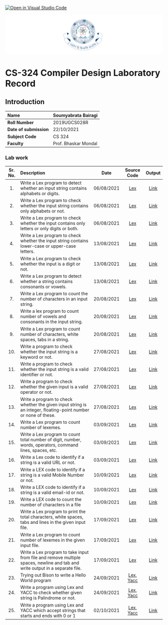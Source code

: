[![Open in Visual Studio Code](https://classroom.github.com/assets/open-in-vscode-f059dc9a6f8d3a56e377f745f24479a46679e63a5d9fe6f495e02850cd0d8118.svg)](https://classroom.github.com/online_ide?assignment_repo_id=5517604&assignment_repo_type=AssignmentRepo)

![iiit ranchi logo](iiitranchilogo.png)

# CS-324 Compiler Design Laboratory Record

## Introduction

| **Name** | Soumyabrata Bairagi |
| :-- | :-- |
| **Roll Number** | 2019UGCS028R |
| **Date of submission** | 22/10/2021 |
| **Subject Code** | CS 324 |
| **Faculty** | Prof. Bhaskar Mondal |

### Lab work

| Sr. No. | Description | Date | Source Code | Output |
| :--: | :---- | :--: | :--: | :--: |
| 1. | Write a Lex program to detect whether an input string contains alphabets or digits. | 06/08/2021 | [Lex](./Day%201/1%20Alpha%20or%20Digits/alpha-digit.l) | [Link](./Day%201/1%20Alpha%20or%20Digits/op.png)
| 2. | Write a Lex program to check whether the input string contains only alphabets or not. | 06/08/2021 | [Lex](./Day%201/2%20Only%20Alphabet/onlyaplha.l) | [Link](./Day%201/2%20Only%20Alphabet/op.png)
| 3. | Write a Lex program to check whether the input contains only letters or only digits or both. | 06/08/2021 |[Lex](./Day%201/3%20Only%20letters%20or%20only%20digits/only-letter-digit.l) | [Link](./Day%201/3%20Only%20letters%20or%20only%20digits/op.png)
| 4. | Write a Lex program to check whether the input string contains lower-case or upper-case letters.| 13/08/2021 |[Lex](./Day%202/1%20Lower%20or%20Upper/lowerupper.l) | [Link](./Day%202/1%20Lower%20or%20Upper/op.png)
| 5. | Write a Lex program to check whether the input is a digit or not. | 13/08/2021 | [Lex](./Day%202/2%20Digit%20or%20not/digit.l) |[Link](./Day%202/2%20Digit%20or%20not/op.png)
| 6. | Write a Lex program to detect whether a string contains consonants or vowels. | 13/08/2021 | [Lex](./Day%202/3%20Vowel%20or%20consonants/vnc.l) | [Link](./Day%202/3%20Vowel%20or%20consonants/op.png)
| 7. | Write a Lex program to count the number of characters in an input string. | 20/08/2021 | [Lex](./Day%203/1%20No%20of%20Characters/nchar.l) | [Link](./Day%203/1%20No%20of%20Characters/op.png)
| 8. | Write a lex program to count number of vowels and consonants in the input string. | 20/08/2021 | [Lex](./Day%203/2%20Number%20of%20Vowels%20and%20Consonants/numbervnc.l) | [Link](./Day%203/2%20Number%20of%20Vowels%20and%20Consonants/op.png)
| 9. | Write a Lex program to count number of characters, white spaces, tabs in a string.| 20/08/2021 | [Lex](./Day%203/3%20Characters,%20White%20Spaces%20and%20Tabs/chars_wspace_tab.l) | [Link](./Day%203/3%20Characters,%20White%20Spaces%20and%20Tabs/op.png)
| 10. | Write a program to check whether the input string is a keyword or not. |  27/08/2021  | [Lex](./Day%204/1%20Keyword/keyword.l)  | [Link](./Day%204/1%20Keyword/op.png)
| 11. | Write a program to check whether the input string is a valid identifier or not. |  27/08/2021  | [Lex](./Day%204/2%20Identifier/identifier.l)  | [Link](./Day%204/2%20Identifier/op.png)
| 12. | Write a program to check whether the given input is a valid operator or not. |  27/08/2021  | [Lex](./Day%204/3%20Operator/operator.l)  | [Link](./Day%204/3%20Operator/op.png)
| 13. | Write a program to check whether the given input string is an integer, floating-point number or none of these. |  27/08/2021  | [Lex](./Day%204/4%20Integer,%20Float/intfl.l)  | [Link](./Day%204/4%20Integer,%20Float/op.png)
| 14. | Write a Lex program to count number of lexemes. |  03/09/2021  | [Lex](./Day%205/1%20No%20of%20Lexems/lex.l)  | [Link](./Day%205/1%20No%20of%20Lexems/op.png)
| 15. | Write a Lex program to count total number of digit, number, words, operators, command lines, spaces, etc. |  03/09/2021  | [Lex](./Day%205/2%20Count%20digits,%20words,%20operators,%20cmd%20lines/ndigword.l)  | [Link](./Day%205/2%20Count%20digits,%20words,%20operators,%20cmd%20lines/op.png)
| 16. | Write a Lex code to identify if a string is a valid URL or not. |  03/09/2021  | [Lex](./Day%205/3%20Valid%20URL/validurl.l)  | [Link](./Day%205/3%20Valid%20URL/op.png)
| 17. | Write a LEX code to identify if a string is a valid Mobile Number or not. |  10/09/2021  | [Lex](./Day%206/1%20Valid%20Mobile%20number/mobile.l)  | [Link](./Day%206/1%20Valid%20Mobile%20number/op.png)
| 18. | Write a LEX code to identify if a string is a valid email-id or not. |  10/09/2021  | [Lex](./Day%206/2%20Valid%20Email/email.l)  | [Link](./Day%206/2%20Valid%20Email/op.png)
| 19. | Write a LEX code to count the number of characters in a file |  10/09/2021  | [Lex](./Day%206/3%20Characters%20in%20File/charsinfile.l)  | [Link](./Day%206/3%20Characters%20in%20File/op.png)
| 20. | Write a Lex program to print the total characters, white spaces, tabs and lines in the given input file. |  17/09/2021  | [Lex](./Day%207/1%20Chars%20in%20file/charsfile.l)  | [Link](./Day%207/1%20Chars%20in%20file/op.png)
| 21. | Write a Lex program to count number of lexemes in the given input file. |  17/09/2021  | [Lex](./Day%207/2%20Lexemes%20in%20file/lex_file.l)  | [Link](./Day%207/2%20Lexemes%20in%20file/op.png)
| 22. | Write a Lex program to take input from file and remove multiple spaces, newline and tab and write output in a separate file. |  17/09/2021  | [Lex](./Day%207/3%20Remove%20Spaces/rmspace.l)  | [Link](./Day%207/3%20Remove%20Spaces/op.png)
| 23. | Trying out Bison to write a Hello World program |  24/09/2021  | [Lex](./Day%208/1%20Bison/hello.l), [Yacc](./Day%208/1%20Bison/hello.y)  | [Link](./Day%208/1%20Bison/op.png)
| 24. | Write a program using Lex and YACC to check whether given string is Palindrome or not. |  24/09/2021  | [Lex](./Day%208/2%20Palindrome/pal.l), [Yacc](Day%208/2%20Palindrome/pal.y)  | [Link](./Day%208/2%20Palindrome/op.png)
| 25. | Write a program using Lex and YACC which accept strings that starts and ends with 0 or 1 |  02/10/2021  | [Lex](./Day%209/zeroone/zeroone.l), [Yacc](Day%209/zeroone/zeroone.y)  | [Link](./Day%209/zeroone/op.png)
